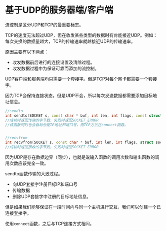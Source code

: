 # 基于UDP的服务器端/客户端

流控制是区分UDP和TCP的最重要标志。

TCP的速度无法超过UDP，但在收发某些类型的数据时有肯能接近UDP。例如：每次交换的数据量越大，TCP的传输速率就越接近UDP的传输速率。

原因主要有以下两点：

- 收发数据前后进行的连接设置及清除过程。
- 收发数据过程中为保证可靠而添加的流控制。

UDP客户端和服务端均只需要一个套接字。但是TCP对每个网卡都需要一个套接字。

因为TCP会保持连接状态，但是UDP不会，所以每次发送数据都需要添加目标地址信息。

```c++
//sendto
int sendto(SOCKET s, const char * buf, int len, int flags, const struct sockaddr* to, int tolen);
//成功时返回传输的字节数，失败时返回SOCKET_ERROR
//该函数同时也会自动分配IP地址和端口号，而TCP方法在connect函数。


//recvfrom
int recvfrom(SOCKET s, const char * buf, int len, int flags, struct sockaddr* from int * fromlen);
//成功时返回接收的字节数，失败时返回SOCKET_ERROR
```





因为UDP是存在数据边界（同步），也就是说输入函数的调用次数和输出函数的调用次数应该完全一致。



sendto函数传输的大致过程。

- 向UDP套接字注册目标IP和端口号
- 传输数据
- 删除UDP套接字中注册的目标地址信息。



但是如果我们能够保证在一段时间内与同一个主机进行交互，我们可以创建一个已连接套接字。

使用`connect`函数，之后与TCP连接方式相同。